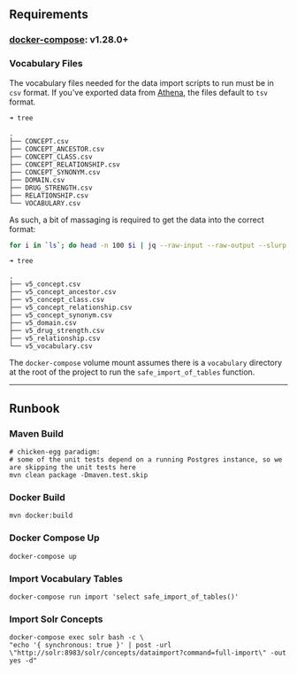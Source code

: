 ## Requirements
### [docker-compose](https://github.com/docker/compose): v1.28.0+

### Vocabulary Files
The vocabulary files needed for the data import scripts to run must be in `csv` format.
If you've exported data from [Athena](https://athena.ohdsi.org/), the files default to `tsv` format.

```shell
➜ tree

.
├── CONCEPT.csv
├── CONCEPT_ANCESTOR.csv
├── CONCEPT_CLASS.csv
├── CONCEPT_RELATIONSHIP.csv
├── CONCEPT_SYNONYM.csv
├── DOMAIN.csv
├── DRUG_STRENGTH.csv
├── RELATIONSHIP.csv
└── VOCABULARY.csv
```

As such, a bit of massaging is required to get the data into the correct format:
```zsh
for i in `ls`; do head -n 100 $i | jq --raw-input --raw-output --slurp 'split("\n") | map(split("\t")) | .[] | select(length > 0) | @csv' > ../vocabulary/v5_${i:l}; done
```

```shell
➜ tree

.
├── v5_concept.csv
├── v5_concept_ancestor.csv
├── v5_concept_class.csv
├── v5_concept_relationship.csv
├── v5_concept_synonym.csv
├── v5_domain.csv
├── v5_drug_strength.csv
├── v5_relationship.csv
└── v5_vocabulary.csv
```

The `docker-compose` volume mount assumes there is a `vocabulary` directory at the root of the project to run the `safe_import_of_tables` function.

---

## Runbook

### Maven Build
```shell
# chicken-egg paradigm: 
# some of the unit tests depend on a running Postgres instance, so we are skipping the unit tests here
mvn clean package -Dmaven.test.skip
```

### Docker Build
```shell
mvn docker:build
```

### Docker Compose Up
```shell
docker-compose up
```

### Import Vocabulary Tables
```shell
docker-compose run import 'select safe_import_of_tables()'
```

### Import Solr Concepts
```shell
docker-compose exec solr bash -c \
"echo '{ synchronous: true }' | post -url \"http://solr:8983/solr/concepts/dataimport?command=full-import\" -out yes -d"
```
